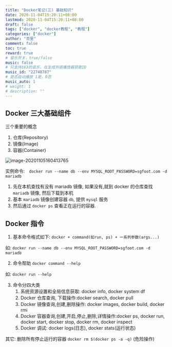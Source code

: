 ```yaml
---
title: "Docker笔记(三) 基础知识"
date: 2020-11-04T15:20:11+08:00
lastmod: 2020-11-04T15:20:11+08:00
draft: false
tags: ["docker", "docker教程", "教程"]
categories: ["docker"]
author: "百里"
comment: false
toc: true
reward: true
# 音乐开关，true/false
music: false
# 只支持163的音乐，在生成外链播放器获取ID
music_id: "22748787"
# 是否自动播放 1是，0否
music_auto: 1
# weight: 1
# description: ""
---
```


## Docker 三大基础组件
三个重要的概念
1. 仓库(Repository)
2. 镜像(Image)
3. 容器(Container)

![image-20201105160413765](https://cdn.jsdelivr.net/gh/yezihack/assets@master/b/20201105160421.png?imageslim)

实例命令:　`docker run --name db --env MYSQL_ROOT_PASSWORD=sgfoot.com -d mariadb`
1. 先在本机查找有没有 mariadb 镜像, 如果没有,就到 docker 的仓库查找 `mariadb` 镜像, 然后下载到本机
2. 基本 `mariadb` 镜像创建容器 `db`, 提供 `mysql` 服务 
3. 然后通过 `docker ps` 查看正在运行的容器.

## Docker 指令
1. 基本命令格式如下: 
`docker + command(如run, ps) + 一系列参数(args...)`

如: `docker run --name db --env MYSQL_ROOT_PASSWORD=sgfoot.com -d mariadb`

2. 命令帮助
    `docker command --help`

如: `docker run --help`

3. 命令分四大类
    1. 系统资源设置和全局信息获取: docker info, docker system df 
    2. Docker 仓库查询, 下载操作:docker search, docker pull
    3. Docker 镜像查询,创建,删除操作: docker images, docker build, docker rmi
    4. Docker 容器查询,创建,开启,停止,删除,详情操作:docker ps, docker run, docker start, docker stop, docker rm, docker inspect
    5. Docker 调试: docker logs(日志), docker stats(运行状态) 
    

其它: 删除所有停止运行的容器 `docker rm $(docker ps -a -q)` (危险操作)